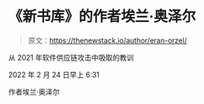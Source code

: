 # 《新书库》的作者埃兰·奥泽尔

> 原文：<https://thenewstack.io/author/eran-orzel/>

从 2021 年软件供应链攻击中吸取的教训

2022 年 2 月 24 日早上 6:31

作者埃兰·奥泽尔